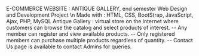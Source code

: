 E-COMMERCE WEBSITE : ANTIQUE GALLERY, end semester Web Design and Development Project \n
Made with : HTML, CSS, BootStrap, JavaScript, Ajax, PHP, MySQL
Antique Gallery : virtual store on the internet where customers can browse the catalog and select products of interest.
-- Any member can register and view available products.
-- Only registered members can purchase multiple products regardless of quantity.
-- Contact Us page is available to contact Admins for queries.
